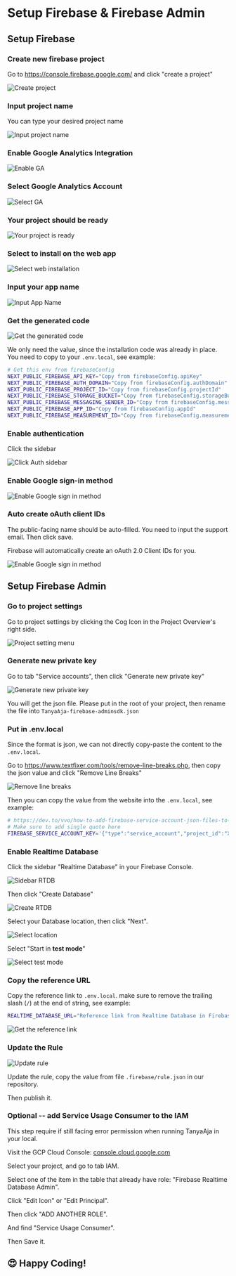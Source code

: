 # Setup Firebase & Firebase Admin

## Setup Firebase

### Create new firebase project

Go to https://console.firebase.google.com/ and click "create a project"

![Create project](./firebase-01-create-project.png)

### Input project name

You can type your desired project name

![Input project name](./firebase-02-input-name.png)

### Enable Google Analytics Integration

![Enable GA](./firebase-03-next-analytics.png)

### Select Google Analytics Account

![Select GA](./firebase-04-select-analytics.png)

### Your project should be ready

![Your project is ready](./firebase-05-project-ready.png)

### Select to install on the web app

![Select web installation](./firebase-06-web-install.png)

### Input your app name

![Input App Name](./firebase-07-app-name.png)

### Get the generated code

![Get the generated code](./firebase-08-code.png)

We only need the value, since the installation code was already in place.
You need to copy to your `.env.local`, see example:

```bash
# Get this env from firebaseConfig
NEXT_PUBLIC_FIREBASE_API_KEY="Copy from firebaseConfig.apiKey"
NEXT_PUBLIC_FIREBASE_AUTH_DOMAIN="Copy from firebaseConfig.authDomain"
NEXT_PUBLIC_FIREBASE_PROJECT_ID="Copy from firebaseConfig.projectId"
NEXT_PUBLIC_FIREBASE_STORAGE_BUCKET="Copy from firebaseConfig.storageBucket"
NEXT_PUBLIC_FIREBASE_MESSAGING_SENDER_ID="Copy from firebaseConfig.messagingSenderId"
NEXT_PUBLIC_FIREBASE_APP_ID="Copy from firebaseConfig.appId"
NEXT_PUBLIC_FIREBASE_MEASUREMENT_ID="Copy from firebaseConfig.measurementId"
```

### Enable authentication

Click the sidebar

![Click Auth sidebar](./firebase-09-enable-auth.png)


### Enable Google sign-in method

![Enable Google sign in method](./firebase-10-choose-sign-in-method.png)

### Auto create oAuth client IDs

The public-facing name should be auto-filled. You need to input the support email. Then click save.

Firebase will automatically create an oAuth 2.0 Client IDs for you.

![Enable Google sign in method](./firebase-11-enable-google-sign-in.png)

## Setup Firebase Admin

### Go to project settings

Go to project settings by clicking the Cog Icon in the Project Overview's right side.

![Project setting menu](./firebase-12-project-settings.png)

### Generate new private key

Go to tab "Service accounts", then click "Generate new private key"

![Generate new private key](./firebase-13-generate-new-private-key.png)

You will get the json file. Please put in the root of your project, then rename the file into `TanyaAja-firebase-adminsdk.json`

### Put in .env.local

Since the format is json, we can not directly copy-paste the content to the `.env.local`.

Go to https://www.textfixer.com/tools/remove-line-breaks.php, then copy the json value and click "Remove Line Breaks"

![Remove line breaks](./firebase-14-remove-line-breaks.png)

Then you can copy the value from the website into the `.env.local`, see example:

```bash
# https://dev.to/vvo/how-to-add-firebase-service-account-json-files-to-vercel-ph5
# Make sure to add single quote here
FIREBASE_SERVICE_ACCOUNT_KEY='{"type":"service_account","project_id":"XXX", "private_key_id":"XXX","private_key":"-----BEGIN PRIVATE KEY-----\nXXX\n-----END PRIVATE KEY-----\n","client_email": "XXX","client_id": "XXX","auth_uri":"XXX","token_uri": "XXX","auth_provider_x509_cert_url":"XXX","client_x509_cert_url":"XXX","universe_domain": "XXX"}'
```

### Enable Realtime Database

Click the sidebar "Realtime Database" in your Firebase Console.

![Sidebar RTDB](./firebase-15-sidebar-rtdb.png)

Then click "Create Database"

![Create RTDB](./firebase-16-create-rtdb.png)

Select your Database location, then click "Next".

![Select location](./firebase-17-select-region.png)

Select "Start in **test mode**"

![Select test mode](./firebase-18-select-test-mode.png)

### Copy the reference URL

Copy the reference link to `.env.local`. make sure to remove the trailing slash (`/`) at the end of string, see example:

```bash
REALTIME_DATABASE_URL="Reference link from Realtime Database in Firebase"
```

![Get the reference link](./firebase-19-reference-link.png)

### Update the Rule

![Update rule](./firebase-20-update-rule.png)

Update the rule, copy the value from file `.firebase/rule.json` in our repository.

Then publish it.

### Optional -- add Service Usage Consumer to the IAM

This step require if still facing error permission when running TanyaAja in your local.

Visit the GCP Cloud Console: [console.cloud.google.com](https://console.cloud.google.com/iam-admin/iam)

Select your project, and go to tab IAM.

Select one of the item in the table that already have role: "Firebase Realtime Database Admin".

Click "Edit Icon" or "Edit Principal".

Then click "ADD ANOTHER ROLE".

And find "Service Usage Consumer".

Then Save it.

## 😍 Happy Coding!